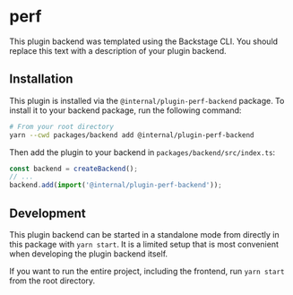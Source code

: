 # perf

This plugin backend was templated using the Backstage CLI. You should replace this text with a description of your plugin backend.

## Installation

This plugin is installed via the `@internal/plugin-perf-backend` package. To install it to your backend package, run the following command:

```bash
# From your root directory
yarn --cwd packages/backend add @internal/plugin-perf-backend
```

Then add the plugin to your backend in `packages/backend/src/index.ts`:

```ts
const backend = createBackend();
// ...
backend.add(import('@internal/plugin-perf-backend'));
```

## Development

This plugin backend can be started in a standalone mode from directly in this
package with `yarn start`. It is a limited setup that is most convenient when
developing the plugin backend itself.

If you want to run the entire project, including the frontend, run `yarn start` from the root directory.
